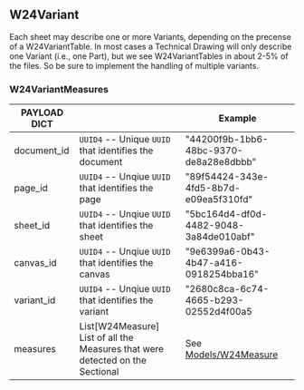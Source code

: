 
## W24Variant

Each sheet may describe one or more Variants, depending on the precense of a W24VariantTable. In most cases a Technical Drawing will only describe one Variant (i.e., one Part), but we see W24VariantTables in about 2-5% of the files. So be sure to implement the handling of multiple variants.

### W24VariantMeasures

| PAYLOAD DICT |                                                      | Example                                       |
| ------------ | -----------------------------------------------------|---------------------------------------------- |
| document_id  | `UUID4` -- Unique `UUID` that identifies the document    |  "44200f9b-1bb6-48bc-9370-de8a28e8dbbb"       |
| page_id      | `UUID4` -- Unqiue `UUID` that identifies the page        |  "89f54424-343e-4fd5-8b7d-e09ea5f310fd"       |
| sheet_id     | `UUID4` -- Unqiue `UUID` that identifies the sheet       |  "5bc164d4-df0d-4482-9048-3a84de010abf"       |
| canvas_id    | `UUID4` -- Unqiue `UUID` that identifies the canvas      |  "9e6399a6-0b43-4b47-a416-0918254bba16"       |
| variant_id   | `UUID4` -- Unqiue `UUID` that identifies the variant     |  "2680c8ca-6c74-4665-b293-02552d4f00a5       |
| measures     | List[W24Measure] <br> List of all the Measures that were detected on the Sectional | See [Models/W24Measure](/models/w24measure) |

